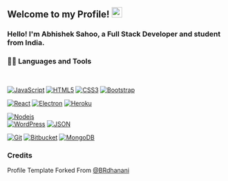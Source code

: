 
## Welcome to my Profile! <img src="https://github.com/TheDudeThatCode/TheDudeThatCode/blob/master/Assets/Earth.gif" width="24px">

### Hello! I'm Abhishek Sahoo, a Full Stack Developer and student from India.

### 👨‍💻 Languages and Tools

<br />

[![JavaScript](https://img.shields.io/badge/-JavaScript-black?style=flat&logo=javascript&link=https://github.com/Oreek)](https://github.com/Oreek) 
[![HTML5](https://img.shields.io/badge/-HTML5-E34F26?style=flat&logo=html5&logoColor=white&link=https://github.com/Oreek)](https://github.com/Oreek) 
[![CSS3](https://img.shields.io/badge/-CSS3-1572B6?style=flat&logo=css3&link=https://github.com/Oreek)](https://github.com/Oreek) 
[![Bootstrap](https://img.shields.io/badge/-Bootstrap-563D7C?style=flat&logo=bootstrap&link=https://github.com/Oreek)](https://github.com/Oreek) 

[![React](https://img.shields.io/badge/-React-black?style=flat&logo=react&link=https://github.com/Oreek)](https://github.com/Oreek) 
[![Electron](https://img.shields.io/badge/-Electron-gray?style=flat&logo=electron&link=https://github.com/Oreek)](https://github.com/Oreek) 
[![Heroku](https://img.shields.io/badge/-Heroku-gray?style=flat&logo=heroku&link=https://github.com/Oreek)](https://github.com/Oreek) 

[![Nodejs](https://img.shields.io/badge/-Nodejs-green?style=flat&logo=Node.js&link=https://github.com/Oreek)](https://github.com/Oreek)  
[![WordPress](https://img.shields.io/badge/-WordPress-blue?style=flat&logo=wordpress&link=https://github.com/Oreek)](https://github.com/Oreek) 
[![JSON](https://img.shields.io/badge/-json-02569B?style=flat&logo=json&link=https://github.com/Oreek)](https://github.com/Oreek)

[![Git](https://img.shields.io/badge/-Git-black?style=flat&logo=git&link=https://github.com/Oreek)](https://github.com/Oreek) 
[![Bitbucket](https://img.shields.io/badge/-Bitbucket-blue?style=flat&logo=bitbucket&link=https://github.com/Oreek)](https://github.com/Oreek)
[![MongoDB](https://img.shields.io/badge/-MongoDB-FCA121?style=flat&logo=mongodb&link=https://github.com/Oreek)](https://gitlab.com/Oreek) 


### Credits
Profile Template Forked From [@BRdhanani](https://github.com/BRdhanani)


<!--
**Oreek/Oreek** is a ✨ _special_ ✨ repository because its `README.md` (this file) appears on your GitHub profile.

Here are some ideas to get you started:

- 🔭 I’m currently working on ...
- 🌱 I’m currently learning ...
- 👯 I’m looking to collaborate on ...
- 🤔 I’m looking for help with ...
- 💬 Ask me about ...
- 📫 How to reach me: ...
- 😄 Pronouns: ...
- ⚡ Fun fact: ...
-->
